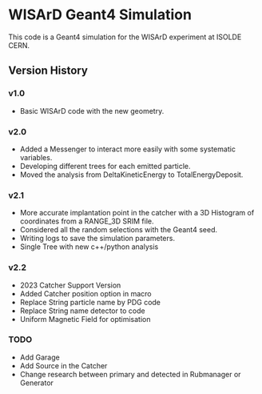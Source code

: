# WISArD Geant4 Simulation

This code is a Geant4 simulation for the WISArD experiment at ISOLDE CERN.

## Version History

### v1.0
- Basic WISArD code with the new geometry.

### v2.0
- Added a Messenger to interact more easily with some systematic variables.
- Developing different trees for each emitted particle.
- Moved the analysis from DeltaKineticEnergy to TotalEnergyDeposit.

### v2.1
- More accurate implantation point in the catcher with a 3D Histogram of coordinates from a RANGE_3D SRIM file.
- Considered all the random selections with the Geant4 seed.
- Writing logs to save the simulation parameters.
- Single Tree with new c++/python analysis

### v2.2
- 2023 Catcher Support Version
- Added Catcher position option in macro
- Replace String particle name by PDG code
- Replace String name detector to code
- Uniform Magnetic Field for optimisation

### TODO
- Add Garage
- Add Source in the Catcher 
- Change research between primary and detected in Rubmanager or Generator